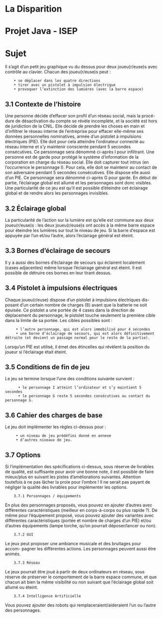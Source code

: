 La Disparition
=============
Projet Java - ISEP
=============
Sujet
=============

Il s’agit d’un petit jeu graphique vu du dessus pour deux joueu(r/euse)s avec contrôle au clavier. Chacun des joueu(r/euse)s peut :

		• se déplacer dans les quatre directions
		• tirer avec un pistolet à impulsion électrique
		• provoquer l’extinction des lumières (avec la barre espace)

  3.1 Contexte de l’histoire
-
Une personne décide d’effacer son profil d’un réseau social, mais la procé- dure de désactivation du compte se révèle incomplète, et la société est hors de juridiction de la CNIL. Elle décide de prendre les choses en main et d’infiltrer le réseau interne de l’entreprise pour effacer elle-même ses données personnelles nominatives, armée d’un pistolet à impulsions électriques (PIE). Elle doit pour cela atteindre l’ordinateur connecté au réseau interne et s’y maintenir consciente pendant 5 secondes consécutives. Ce personnage sera dénommé ci-après I pour infiltrant.
Une personne est de garde pour protégé le système d’information de la corporation en charge du réseau social. Elle doit capturer tout intrus (en l’occurrence le personnage I). Pour cela, elle doit se maintenir au contact de son adversaire pendant 5 secondes consécutives. Elle dispose elle aussi d’un PIE. Ce personnage sera dénommé ci-après G pour garde.
En début de partie, l’éclairage global est allumé et les personnages sont donc visibles. Une particularité de ce jeu est qu’il est possible d’éteindre cet éclairage global et de rendre alors les personnages invisibles.

  3.2 Éclairage global
-  
La particularité de l’action sur la lumière est qu’elle est commune aux deux joueu(r/euse)s : les deux joueu(r/euse)s ont accès à la même barre espace pour éteindre les lumières sur tout le niveau de jeu. Si la barre d’espace est appuyée par l’un et/*ou* l’autre, alors l’éclairage général est éteint.

  3.3 Bornes d’éclairage de secours
-  
Il y a aussi des bornes d’éclairage de secours qui éclairent localement (cases adjacentes) même lorsque l’éclairage général est éteint. Il est possible de détruire ces bornes en leur tirant dessus.

   3.4 Pistolet à impulsions électriques
-  
Chaque joueu(r/euse) dispose d’un pistolet à impulsions électriques dis- posant d’un certain nombre de charges (8) avant que la batterie ne soit épuisée. Ce pistolet a une portée de 4 cases dans la direction de déplacement du personnage, le pistolet touche seulement la première cible dans la limite de sa portée. Les cibles possibles sont :
		
		 • l’autre personnage, qui est alors immobilisé pour 4 secondes
		 • une borne d’éclairage de secours, qui est alors définitivement détruite (et devient un passage normal pour le reste de la partie).
Lorsqu’un PIE est utilisé, il émet des étincelles qui révèlent la position du joueur si l’éclairage était éteint.

3.5 Conditions de fin de jeu
-
Le jeu se termine lorsque l’une des conditions suivante survient :
	
		  • le personnage I atteint l’ordinateur et s’y maintient 5 secondes
		  • le personnage G reste 5 secondes consécutives au contact du personnage G.

3.6 Cahier des charges de base
-
Le jeu doit implémenter les règles ci-dessus pour : 

		 • un niveau de jeu prédéfini donné en annexe 
		 • d’autres niveaux de jeu.

3.7 Options
-
Si l’implémentation des spécifications ci-dessus, sous réserve de livrables de qualité, est suffisante pour avoir une bonne note, il est possible de faire mieux/plus en suivant les pistes d’améliorations suivantes.
Attention toutefois à ne pas lâcher la proie pour l’ombre ! Il ne serait pas payant de négliger la qualité des livrables pour implémenter les options.

		3.7.1 Personnages / équipements
  
En plus des personnages proposés, vous pouvez en ajouter d’autres avec différentes caractéristiques (meilleur en corps-à-corps ou plus rapide ?). De même pour l’équipement proposé, vous pouvez ajouter des variantes avec différentes caractéristiques (portée et nombre de charges d’un PIE) et/ou d’autres équipements (lampe torche, qu’on pourrait déposer/lancer ou non).

		3.7.2 GUI
  
Le jeux peut proposer une ambiance musicale et des bruitages pour accom- pagner les différentes actions. Les personnages peuvent aussi être animés.

		3.7.3 Réseau
  
Le jeux pourrait être joué à partir de deux ordinateurs en réseau, sous réserve de préserver le comportement de la barre espace commune, et que chacun ait bien la même visibilité ou non suivant que l’éclairage global soit allumé ou éteint.

		3.7.4 Intelligence Artificielle
  
Vous pouvez ajouter des robots qui remplaceraient/aideraient l’un ou l’autre des personnages.
